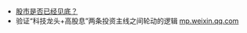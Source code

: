 - [股市是否已经见底？](https://mp.weixin.qq.com/s?__biz=MzA5MDEzNjQwMA==&mid=2655192364&idx=1&sn=44d35a2c8bfc9b64d512b9d99724df93&chksm=8ba7ef13bcd06605e269b338cacecf6830a3c2bdc57b2c5dc00642b47ac594dc520a0f0e5c3b)
- 验证“科技龙头+高股息”两条投资主线之间轮动的逻辑 [mp.weixin.qq.com](https://mp.weixin.qq.com/s?__biz=MzA5MDEzNjQwMA==&mid=2655188557&idx=1&sn=0541a0ab74234096a601f55667b39c09&chksm=8ba61c72bcd1956487f730b5007cae402ae73d6749b1de18b97770360483c77b32213f7113bd)

